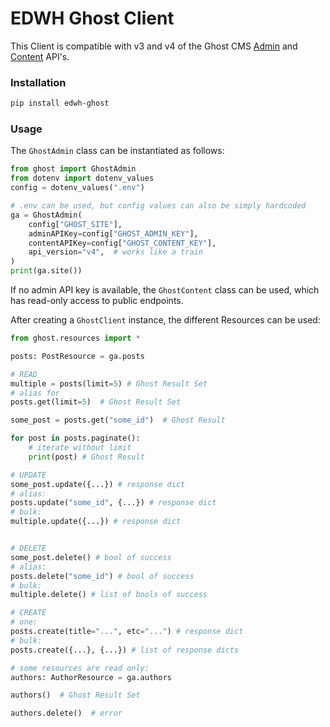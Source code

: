 # EDWH Ghost Client

This Client is compatible with v3 and v4 of the Ghost CMS [Admin](https://ghost.org/docs/admin-api) and [Content](https://ghost.org/docs/content-api/) API's.

### Installation
```bash
pip install edwh-ghost
```

### Usage

The `GhostAdmin` class can be instantiated as follows:
```python
from ghost import GhostAdmin
from dotenv import dotenv_values
config = dotenv_values(".env")

# .env can be used, but config values can also be simply hardcoded
ga = GhostAdmin(
    config["GHOST_SITE"],
    adminAPIKey=config["GHOST_ADMIN_KEY"],
    contentAPIKey=config["GHOST_CONTENT_KEY"],
    api_version="v4",  # works like a train
)
print(ga.site())
```

If no admin API key is available, the `GhostContent` class can be used, which has read-only access to public endpoints.

After creating a `GhostClient` instance, the different Resources can be used:
```python
from ghost.resources import *

posts: PostResource = ga.posts

# READ
multiple = posts(limit=5) # Ghost Result Set
# alias for
posts.get(limit=5)  # Ghost Result Set

some_post = posts.get("some_id")  # Ghost Result 

for post in posts.paginate():
    # iterate without limit
    print(post) # Ghost Result

# UPDATE
some_post.update({...}) # response dict  
# alias:
posts.update("some_id", {...}) # response dict  
# bulk:
multiple.update({...}) # response dict 


# DELETE
some_post.delete() # bool of success
# alias:
posts.delete("some_id") # bool of success
# bulk:
multiple.delete() # list of bools of success

# CREATE
# one:
posts.create(title="...", etc="...") # response dict
# bulk:
posts.create({...}, {...}) # list of response dicts

# some resources are read only:
authors: AuthorResource = ga.authors

authors()  # Ghost Result Set

authors.delete()  # error
```